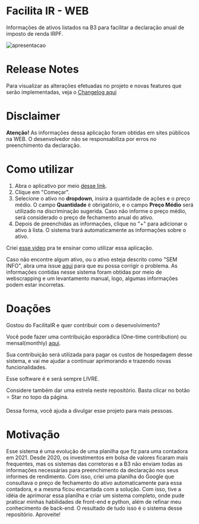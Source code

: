 # Facilita IR - WEB

Informações de ativos listados na B3 para facilitar a declaração anual de imposto de renda IRPF. 

![apresentacao](https://user-images.githubusercontent.com/30123586/226008336-32c831d6-628a-4d23-bc52-9d010916150f.PNG)

# Release Notes
Para visualizar as alterações efetuadas no projeto e novas features que serão implementadas, veja o [Changelog aqui](./CHANGELOG.MD)

# Disclaimer
**Atenção!** As informações dessa aplicação foram obtidas em sites públicos na WEB. O desenvolvedor não se responsabiliza por erros no preenchimento da declaração.

# Como utilizar

1. Abra o aplicativo por meio [desse link](https://facilitair.herokuapp.com/).
2. Clique em "Começar".
3. Selecione o ativo no **dropdown**, insira a quantidade de ações e o preço médio.
O campo **Quantidade** é obrigatório, e o campo **Preço Médio** será utilizado na discriminação sugerida. Caso não informe o preço médio, será considerado o preço de fechamento anual do ativo.
4. Depois de preenchidas as informações, clique no "+" para adicionar o ativo à lista. O sistema trará automaticamente as informações sobre o ativo.

Criei [esse video](https://youtu.be/0qk8c0KQFBw) pra te ensinar como utilizar essa aplicação.

Caso não encontre algum ativo, ou o ativo esteja descrito como "SEM INFO", abra uma issue [aqui](https://github.com/mikxingu/facilitair-web/issues) para que eu possa corrigir o problema.
As informações contidas nesse sistema foram obtidas por meio de webscrapping e um levantamento manual, logo, algumas informações podem estar incorretas.

# Doações
Gostou do FacilitaIR e quer contribuir com o desenvolvimento?

Você pode fazer uma contribuição esporádica (One-time contribution) ou mensal(monthly) [aqui](https://github.com/sponsors/mikxingu).

Sua contribuição será utilizada para pagar os custos de hospedagem desse sistema, e vai me ajudar a continuar aprimorando e trazendo novas funcionalidades.

Esse software é e será sempre LIVRE.

Considere também dar uma estrela neste repositório. Basta clicar no botão :star: Star no topo da página.

Dessa forma, você ajuda a divulgar esse projeto para mais pessoas.


# Motivação
Esse sistema é uma evolução de uma planilha que fiz para uma contadora em 2021. Desde 2020, os investimentos em bolsa de valores ficaram mais frequentes, mas os sistemas das corretoras e a B3 não enviam todas as informações necessárias para preenchimento da declaração nos seus informes de rendimento.
Com isso, criei uma planilha do Google que consultava o preço de fechamento do ativo automaticamente para essa contadora, e a mesma ficou encantada com a solução.
Com isso, tive a idéia de aprimorar essa planilha e criar um sistema completo, onde pude praticar minhas habilidades de front-end e python, além de refinar meu conhecimento de back-end. O resultado de tudo isso é o sistema desse repositório.
Aproveite!
